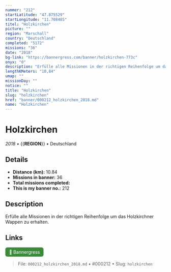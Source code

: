 ```yaml
---
nummer: "212"
startLatitude: "47.875529"
startLongitude: "11.708485"
titel: "Holzkirchen"
picture: ""
region: "Marschall"
country: "Deutschland"
completed: "5172"
missions: "36"
date: "2018"
bg-link: "https://bannergress.com/banner/holzkirchen-773c"
onyx: "0"
description: "Erfülle alle Missionen in der richtigen Reihenfolge um das Holzkirchner Wappen zu erhalten."
lengthKMeters: "10,84"
umap: ""
missionDay: ""
notice: ""
title: "Holzkirchen"
slug: "holzkirchen"
href: "banner/000212_holzkirchen_2018.md"
name: "Holzkirchen"
---
```

# Holzkirchen

*2018* • {{__REGION__}} • Deutschland





## Details
- **Distance (km):** 10.84
- **Missions in banner:** 36
- **Total missions completed:** 
- **This is my banner no.:** 212



## Description
Erfülle alle Missionen in der richtigen Reihenfolge um das Holzkirchner Wappen zu erhalten.



## Links
<a href="https://bannergress.com/banner/holzkirchen-773c" target="_blank" style="display:inline-block;margin-right:8px;padding:6px 12px;background:#3c8b3c;color:#fff;text-decoration:none;border-radius:6px;">🔗 Bannergress</a>



> File: `000212_holzkirchen_2018.md` • #000212 • Slug: `holzkirchen`
